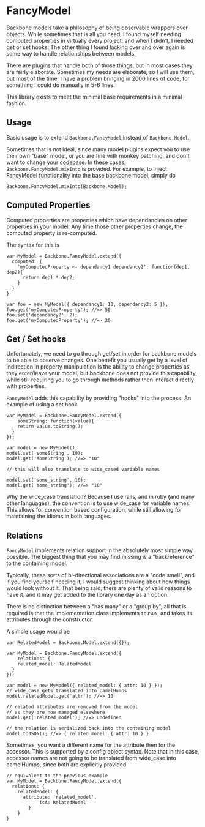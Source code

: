 # FancyModel

Backbone models take a philosophy of being observable wrappers over objects. While sometimes that is all you need, I found myself needing computed properties in virtually every project, and when I didn't, I needed get or set hooks. The other thing I found lacking over and over again is some way to handle relationships between models.

There are plugins that handle both of those things, but in most cases they are fairly elaborate. Sometimes my needs are elaborate, so I will use them, but most of the time, I have a problem bringing in 2000 lines of code, for something I could do manually in 5-6 lines.

This library exists to meet the minimal base requirements in a minimal fashion.

## Usage

Basic usage is to extend `Backbone.FancyModel` instead of `Backbone.Model`. 

Sometimes that is not ideal, since many model plugins expect you to use their own "base" model, or you are fine with monkey patching, and don't want to change your codebase. In these cases, `Backbone.FancyModel.mixInto` is provided. For example, to inject FancyModel functionality into the base backbone model, simply do

    Backbone.FancyModel.mixInto(Backbone.Model);

## Computed Properties

Computed properties are properties which have dependancies on other properties in your model. Any time those other properties change, the computed property is re-computed.

The syntax for this is

```
var MyModel = Backbone.FancyModel.extend({
  computed: {
    'myComputedProperty <- dependancy1 dependancy2': function(dep1, dep2){
      return dep1 * dep2;
    }
  }
}

var foo = new MyModel({ dependancy1: 10, dependancy2: 5 });
foo.get('myComputedProperty'); //=> 50
foo.set('dependancy2', 2);
foo.get('myComputedProperty'); //=> 20
```

## Get / Set hooks

Unfortunately, we need to go through get/set in order for backbone models to be able to observe changes. One benefit you usually get by a level of indirection in property manipulation is the ability to change properties as they enter/leave your model, but backbone does not provide this capability, while still requiring you to go through methods rather then interact directly with properties.

`FancyModel` adds this capability by providing "hooks" into the process. An example of using a set hook

```
var MyModel = Backbone.FancyModel.extend({
	someString: function(value){
    return value.toString();
  }
});

var model = new MyModel();
model.set('someString', 10);
model.get('someString'); //=> "10"

// this will also translate to wide_cased variable names

model.set('some_string', 10);
model.get('some_string'); //=> "10"
```

Why the wide_case translation? Because I use rails, and in ruby (and many other languages), the convention is to use wide_case for variable names. This allows for convention based configuration, while still allowing for maintaining the idioms in both languages.

## Relations

`FancyModel` implements relation support in the absolutely most simple way possible. The biggest thing that you may find missing is a "backreference" to the containing model.

Typically, these sorts of bi-directional associations are a "code smell", and if you find yourself needing it, I would suggest thinking about how things would look without it. That being said, there are plenty of valid reasons to have it, and it may get added to the library one day as an option.

There is no distinction between a "has many" or a "group by", all that is required is that the implementation class implements   `toJSON`, and takes its attributes through the constructor.

A simple usage would be

```
var RelatedModel = Backbone.Model.extend({});

var MyModel = Backbone.FancyModel.extend({
	relations: {
  	related_model: RelatedModel
  }
});

var model = new MyModel({ related_model: { attr: 10 } });
// wide_case gets translated into camelHumps
model.relatedModel.get('attr'); //=> 10

// related attributes are removed from the model
// as they are now managed elsewhere
model.get('related_model'); //=> undefined

// the relation is serialized back into the containing model
model.toJSON(); //=> { related_model: { attr: 10 } }
```

Sometimes, you want a different name for the attribute then for the accessor. This is supported by a config object syntax. Note that in this case, accessor names are not going to be translated from wide_case into camelHumps, since both are explicitly provided.

```
// equivalent to the previous example
var MyModel = Backbone.FancyModel.extend({
  relations: {
    relatedModel: {
      attribute: 'related_model',
			isA: RelatedModel
		}
	}
}
```


